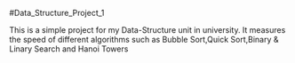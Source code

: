 #Data_Structure_Project_1

This is a simple project for my Data-Structure unit in university.
It measures the speed of different algorithms such as Bubble Sort,Quick Sort,Binary & Linary Search and Hanoi Towers
